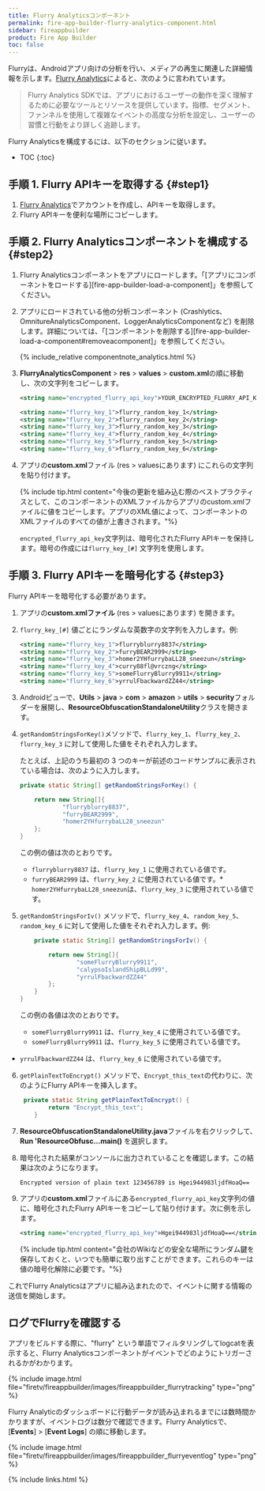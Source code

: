 ```yaml
---
title: Flurry Analyticsコンポーネント
permalink: fire-app-builder-flurry-analytics-component.html
sidebar: fireappbuilder
product: Fire App Builder
toc: false
---
```


Flurryは、Androidアプリ向けの分析を行い、メディアの再生に関連した詳細情報を示します。[Flurry Analytics](https://developer.yahoo.com/flurry/docs/analytics/)によると、次のように言われています。

>Flurry Analytics SDKでは、アプリにおけるユーザーの動作を深く理解するために必要なツールとリソースを提供しています。指標、セグメント、ファンネルを使用して複雑なイベントの高度な分析を設定し、ユーザーの習慣と行動をより詳しく追跡します。 

Flurry Analyticsを構成するには、以下のセクションに従います。

* TOC
{:toc}

## 手順 1. Flurry APIキーを取得する {#step1}

1.  [Flurry Analytics](https://developer.yahoo.com/analytics/)でアカウントを作成し、APIキーを取得します。
2.  Flurry APIキーを便利な場所にコピーします。

## 手順 2. Flurry Analyticsコンポーネントを構成する {#step2}
 
1.  Flurry Analyticsコンポーネントをアプリにロードします。「[アプリにコンポーネントをロードする][fire-app-builder-load-a-component]」を参照してください。
    
2.  アプリにロードされている他の分析コンポーネント (Crashlytics、OmnitureAnalyticsComponent、LoggerAnalyticsComponentなど) を削除します。詳細については、「[コンポーネントを削除する][fire-app-builder-load-a-component#removeacomponent]」を参照してください。
    
    {% include_relative componentnote_analytics.html %}
    
3.  **FlurryAnalyticsComponent** > **res** > **values** > **custom.xml**の順に移動し、次の文字列をコピーします。

    ```xml
    <string name="encrypted_flurry_api_key">YOUR_ENCRYPTED_FLURRY_API_KEY</string>

    <string name="flurry_key_1">flurry_random_key_1</string>
    <string name="flurry_key_2">flurry_random_key_2</string>
    <string name="flurry_key_3">flurry_random_key_3</string>
    <string name="flurry_key_4">flurry_random_key_4</string>
    <string name="flurry_key_5">flurry_random_key_5</string>
    <string name="flurry_key_6">flurry_random_key_6</string>
    ```
    
4.  アプリの**custom.xml**ファイル (res > valuesにあります) にこれらの文字列を貼り付けます。  

     {% include tip.html content="今後の更新を組み込む際のベストプラクティスとして、このコンポーネントのXMLファイルからアプリのcustom.xmlファイルに値をコピーします。アプリのXML値によって、コンポーネントのXMLファイルのすべての値が上書きされます。"%}
          
     `encrypted_flurry_api_key`文字列は、暗号化されたFlurry APIキーを保持します。暗号の作成には`flurry_key_[#]` 文字列を使用します。

## 手順 3. Flurry APIキーを暗号化する {#step3}

Flurry APIキーを暗号化する必要があります。

1.  アプリの**custom.xmlファイル** (res > valuesにあります) を開きます。
2.  `flurry_key_[#]` 値ごとにランダムな英数字の文字列を入力します。例:
    
    ```xml
    <string name="flurry_key_1">flurryblurry8837</string>
    <string name="flurry_key_2">furryBEAR2999</string>
    <string name="flurry_key_3">homer2YHfurrybaLL28_sneezun</string>
    <string name="flurry_key_4">curry88fl@vrczng</string>
    <string name="flurry_key_5">someFlurryBlurry9911</string>
    <string name="flurry_key_6">yrrulFbackwardZZ44</string>
    ```
    
3.  Androidビューで、**Utils** > **java** > **com** > **amazon** > **utils** > **security**フォルダーを展開し、**ResourceObfuscationStandaloneUtility**クラスを開きます。
4.  `getRandomStringsForKey()`メソッドで、`flurry_key_1`、`flurry_key_2`、`flurry_key_3` に対して使用した値をそれぞれ入力します。 
    
    たとえば、上記のうち最初の 3 つのキーが前述のコードサンプルに表示されている場合は、次のように入力します。
        
    ```java
    private static String[] getRandomStringsForKey() {

        return new String[]{
                "flurryblurry8837",
                "furryBEAR2999",
                "homer2YHfurrybaLL28_sneezun"
        };
    }
    ```
    
    この例の値は次のとおりです。
     
    *  `flurryblurry8837` は、`flurry_key_1` に使用されている値です。
    *  `furryBEAR2999` は、`flurry_key_2` に使用されている値です。*  `homer2YHfurrybaLL28_sneezun`は、`flurry_key_3` に使用されている値です。
    
5.  `getRandomStringsForIv()` メソッドで、`flurry_key_4`、`random_key_5`、`random_key_6` に対して使用した値をそれぞれ入力します。例:
    
    ```java
        private static String[] getRandomStringsForIv() {
    
            return new String[]{
                    "someFlurryBlurry9911",
                    "calypsoIslandShipBLLd99",
                    "yrrulFbackwardZZ44"
            };
        }
    }
    ```
    
    この例の各値は次のとおりです。
     
    *  `someFlurryBlurry9911` は、`flurry_key_4` に使用されている値です。
    *  `someFlurryBlurry9911` は、`flurry_key_5` に使用されている値です。
*  `yrrulFbackwardZZ44` は、`flurry_key_6` に使用されている値です。
    
6.  `getPlainTextToEncrypt()` メソッドで、`Encrypt_this_text`の代わりに、次のようにFlurry APIキーを挿入します。
    
    ```java
     private static String getPlainTextToEncrypt() {
            return "Encrypt_this_text";
        }
    ```
    
7.  **ResourceObfuscationStandaloneUtility.java**ファイルを右クリックして、**Run 'ResourceObfusc...main()** を選択します。
8.  暗号化された結果がコンソールに出力されていることを確認します。この結果は次のようになります。

    ```
    Encrypted version of plain text 123456789 is Hgei944983ljdfHoaQ==
    ```
    
9.  アプリの**custom.xml**ファイルにある`encrypted_flurry_api_key`文字列の値に、暗号化されたFlurry APIキーをコピーして貼り付けます。次に例を示します。
                                                                                        
    ```xml
    <string name="encrypted_flurry_api_key">Hgei944983ljdfHoaQ==</string>
    ```
    
    {% include tip.html content="会社のWikiなどの安全な場所にランダム鍵を保存しておくと、いつでも簡単に取り出すことができます。これらのキーは値の暗号化解除に必要です。"%}

これでFlurry Analyticsはアプリに組み込まれたので、イベントに関する情報の送信を開始します。

## ログでFlurryを確認する

アプリをビルドする際に、"flurry" という単語でフィルタリングしてlogcatを表示すると、Flurry Analyticsコンポーネントがイベントでどのようにトリガーされるかがわかります。

{% include image.html file="firetv/fireappbuilder/images/fireappbuilder_flurrytracking" type="png" %}

Flurry Analyticのダッシュボードに行動データが読み込まれるまでには数時間かかりますが、イベントログは数分で確認できます。Flurry Analyticsで、[**Events**] > [**Event Logs**] の順に移動します。

{% include image.html file="firetv/fireappbuilder/images/fireappbuilder_flurryeventlog" type="png" %}

{% include links.html %}
